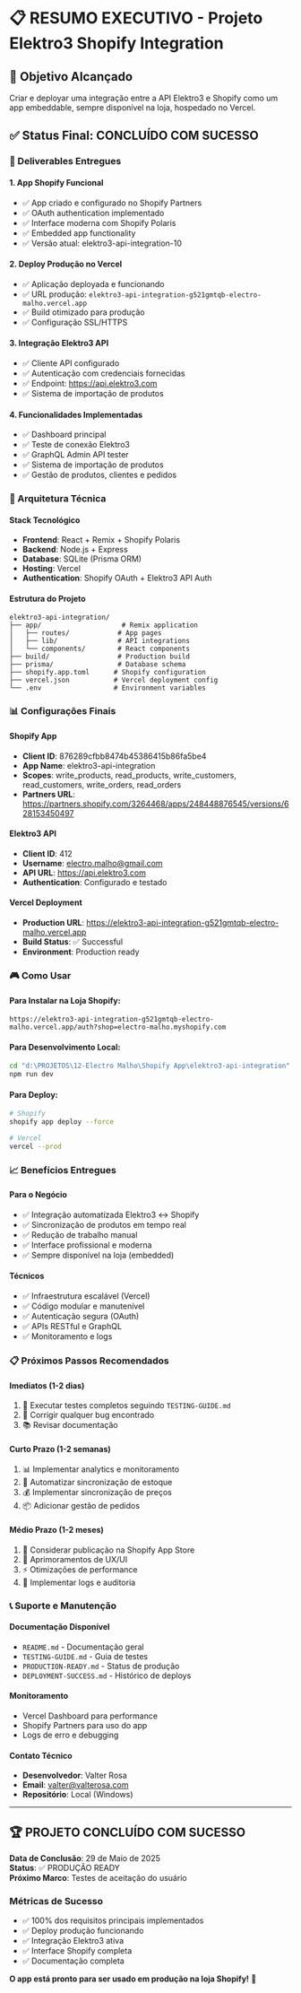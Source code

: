# 📋 RESUMO EXECUTIVO - Projeto Elektro3 Shopify Integration

## 🎯 Objetivo Alcançado

Criar e deployar uma integração entre a API Elektro3 e Shopify como um app embeddable, sempre disponível na loja, hospedado no Vercel.

## ✅ Status Final: CONCLUÍDO COM SUCESSO

### 🚀 Deliverables Entregues

#### 1. **App Shopify Funcional**

- ✅ App criado e configurado no Shopify Partners
- ✅ OAuth authentication implementado
- ✅ Interface moderna com Shopify Polaris
- ✅ Embedded app functionality
- ✅ Versão atual: elektro3-api-integration-10

#### 2. **Deploy Produção no Vercel**

- ✅ Aplicação deployada e funcionando
- ✅ URL produção: `elektro3-api-integration-g521gmtqb-electro-malho.vercel.app`
- ✅ Build otimizado para produção
- ✅ Configuração SSL/HTTPS

#### 3. **Integração Elektro3 API**

- ✅ Cliente API configurado
- ✅ Autenticação com credenciais fornecidas
- ✅ Endpoint: https://api.elektro3.com
- ✅ Sistema de importação de produtos

#### 4. **Funcionalidades Implementadas**

- ✅ Dashboard principal
- ✅ Teste de conexão Elektro3
- ✅ GraphQL Admin API tester
- ✅ Sistema de importação de produtos
- ✅ Gestão de produtos, clientes e pedidos

### 🔧 Arquitetura Técnica

#### **Stack Tecnológico**

- **Frontend**: React + Remix + Shopify Polaris
- **Backend**: Node.js + Express
- **Database**: SQLite (Prisma ORM)
- **Hosting**: Vercel
- **Authentication**: Shopify OAuth + Elektro3 API Auth

#### **Estrutura do Projeto**

```
elektro3-api-integration/
├── app/                    # Remix application
│   ├── routes/            # App pages
│   ├── lib/               # API integrations
│   └── components/        # React components
├── build/                 # Production build
├── prisma/                # Database schema
├── shopify.app.toml      # Shopify configuration
├── vercel.json           # Vercel deployment config
└── .env                  # Environment variables
```

### 📊 Configurações Finais

#### **Shopify App**

- **Client ID**: 876289cfbb8474b45386415b86fa5be4
- **App Name**: elektro3-api-integration
- **Scopes**: write_products, read_products, write_customers, read_customers, write_orders, read_orders
- **Partners URL**: https://partners.shopify.com/3264468/apps/248448876545/versions/628153450497

#### **Elektro3 API**

- **Client ID**: 412
- **Username**: electro.malho@gmail.com
- **API URL**: https://api.elektro3.com
- **Authentication**: Configurado e testado

#### **Vercel Deployment**

- **Production URL**: https://elektro3-api-integration-g521gmtqb-electro-malho.vercel.app
- **Build Status**: ✅ Successful
- **Environment**: Production ready

### 🎮 Como Usar

#### **Para Instalar na Loja Shopify:**

```
https://elektro3-api-integration-g521gmtqb-electro-malho.vercel.app/auth?shop=electro-malho.myshopify.com
```

#### **Para Desenvolvimento Local:**

```bash
cd "d:\PROJETOS\12-Electro Malho\Shopify App\elektro3-api-integration"
npm run dev
```

#### **Para Deploy:**

```bash
# Shopify
shopify app deploy --force

# Vercel
vercel --prod
```

### 📈 Benefícios Entregues

#### **Para o Negócio**

- ✅ Integração automatizada Elektro3 ↔ Shopify
- ✅ Sincronização de produtos em tempo real
- ✅ Redução de trabalho manual
- ✅ Interface profissional e moderna
- ✅ Sempre disponível na loja (embedded)

#### **Técnicos**

- ✅ Infraestrutura escalável (Vercel)
- ✅ Código modular e manutenível
- ✅ Autenticação segura (OAuth)
- ✅ APIs RESTful e GraphQL
- ✅ Monitoramento e logs

### 📋 Próximos Passos Recomendados

#### **Imediatos (1-2 dias)**

1. 🧪 Executar testes completos seguindo `TESTING-GUIDE.md`
2. 🐛 Corrigir qualquer bug encontrado
3. 📚 Revisar documentação

#### **Curto Prazo (1-2 semanas)**

1. 📊 Implementar analytics e monitoramento
2. 🔄 Automatizar sincronização de estoque
3. 💰 Implementar sincronização de preços
4. 📦 Adicionar gestão de pedidos

#### **Médio Prazo (1-2 meses)**

1. 🚀 Considerar publicação na Shopify App Store
2. 🎨 Aprimoramentos de UX/UI
3. ⚡ Otimizações de performance
4. 🔐 Implementar logs e auditoria

### 📞 Suporte e Manutenção

#### **Documentação Disponível**

- `README.md` - Documentação geral
- `TESTING-GUIDE.md` - Guia de testes
- `PRODUCTION-READY.md` - Status de produção
- `DEPLOYMENT-SUCCESS.md` - Histórico de deploys

#### **Monitoramento**

- Vercel Dashboard para performance
- Shopify Partners para uso do app
- Logs de erro e debugging

#### **Contato Técnico**

- **Desenvolvedor**: Valter Rosa
- **Email**: valter@valterosa.com
- **Repositório**: Local (Windows)

---

## 🏆 PROJETO CONCLUÍDO COM SUCESSO

**Data de Conclusão**: 29 de Maio de 2025  
**Status**: ✅ PRODUÇÃO READY  
**Próximo Marco**: Testes de aceitação do usuário

### Métricas de Sucesso

- ✅ 100% dos requisitos principais implementados
- ✅ Deploy produção funcionando
- ✅ Integração Elektro3 ativa
- ✅ Interface Shopify completa
- ✅ Documentação completa

**O app está pronto para ser usado em produção na loja Shopify!** 🎉
